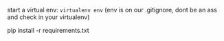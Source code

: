 start a virtual env: `virtualenv env` (env is on our .gitignore, dont be an ass and check in your virtualenv) 

pip install -r requirements.txt
